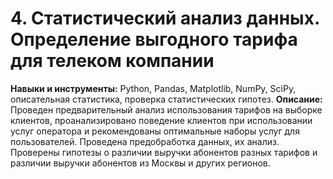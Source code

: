 
# 4. Статистический анализ данных. Определение выгодного тарифа для телеком компании

__Навыки и инструменты:__ Python, Pandas, Matplotlib, NumPy, SciPy, описательная статистика, проверка статистических гипотез.
__Описание:__ Проведен предварительный анализ использования тарифов на выборке клиентов, проанализировано поведение клиентов при использовании услуг оператора и рекомендованы оптимальные наборы услуг для пользователей. Проведена предобработка данных, их анализ. Проверены гипотезы о различии выручки абонентов разных тарифов и различии выручки абонентов из Москвы и других регионов.